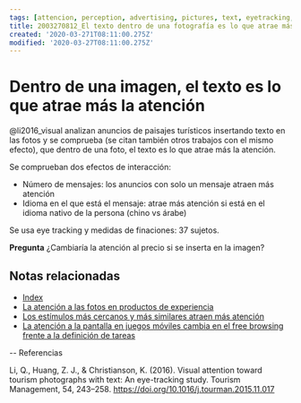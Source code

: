 ```yaml
---
tags: [attencion, perception, advertising, pictures, text, eyetracking, Notebooks/attention, Notebooks/perception]
title: 2003270812_El texto dentro de una fotografía es lo que atrae más atención
created: '2020-03-271T08:11:00.275Z'
modified: '2020-03-27T08:11:00.275Z'
---
```


# Dentro de una imagen, el texto es lo que atrae más la atención

@li2016_visual analizan anuncios de paisajes turísticos insertando texto en las fotos y se comprueba (se citan también otros trabajos con el mismo efecto), que dentro de una foto, el texto es lo que atrae más la atención.

Se comprueban dos efectos de interacción:

- Número de mensajes: los anuncios con solo un mensaje atraen más atención
- Idioma en el que está el mensaje: atrae más atención si está en el idioma nativo de la persona (chino vs árabe)

Se usa eye tracking y medidas de finaciones: 37 sujetos.

**Pregunta** ¿Cambiaría la atención al precio si se inserta en la imagen?

## Notas relacionadas

- [Index](_2003101705_index.md)
- [La atención a las fotos en productos de experiencia](2003210809_atencionfotos_productosexperiencia.md)
- [Los estímulos más cercanos y más similares atraen más atención](2003260716_estimulosproximosysimilares_atencion.md)
- [La atención a la pantalla en juegos móviles cambia en el free browsing frente a la definición de tareas](2003261714_eyetracking_mobile_games.md)


--
Referencias

Li, Q., Huang, Z. J., & Christianson, K. (2016). Visual attention toward tourism photographs with text: An eye-tracking study. Tourism Management, 54, 243–258. https://doi.org/10.1016/j.tourman.2015.11.017
